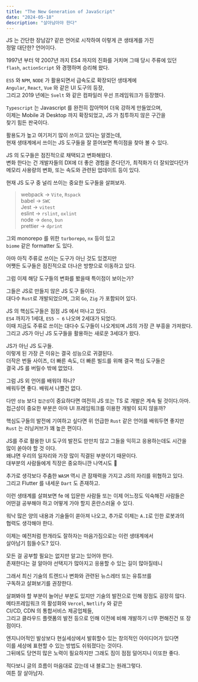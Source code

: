 ```yaml
---
title: "The New Generation of JavaScript"
date: "2024-05-18"
description: "살아남아야 한다"
---
```


JS 는 간단한 장남감? 같은 언어로 시작하여 이렇게 큰 생태계를 가진  
정말 대단한? 언어이다.

1997년 부터 약 2007년 까지 ES4 까지의 진화를 거치며 그때 당시 주류에 있던  
`flash`, `actionScript` 와 경쟁하며 승리해 왔다.

`ES5` 와 `NPM`, `NODE` 가 활용되면서 급속도로 확장되던 생태계에  
`Angular`, `React`, `Vue` 와 같은 UI 도구의 등장,  
그리고 2019 년에는 `Svelt` 와 같은 컴파일러 우선 프레임워크가 등장했다.

`Typescript` 는 Javascript 를 완전히 잡아먹어 더욱 강하게 만들었으며,  
이제는 Mobile 과 Desktop 까지 확장되었고, JS 가 침투하지 않은 구간을  
찾기 힘든 판국이다.

활용도가 높고 여기저기 많이 쓰이고 있다는 알겠는데,  
현재 생태계에서 쓰이는 JS 도구들을 잘 뜯어보면 특이점을 찾아 볼 수 있다.

JS 의 도구들은 점진적으로 채택되고 변화해왔다.  
변화 한다는 건 개발자들의 DX에 더 좋은 경험을 준다던가, 최적화가 더 잘되었다던가  
메모리 사용량의 변화, 또는 속도와 관련된 업데이트 등이 있다.

현재 JS 도구 중 널리 쓰이는 중요한 도구들을 살펴보자.

> webpack -> `Vite`, `Rspack`  
> babel -> `SWC`  
> Jest -> `vitest`  
> eslint -> `rslint`, `oxlint`  
> node -> `deno`, `bun`  
> prettier -> `dprint`

그외 monorepo 를 위한 `turborepo`, `nx` 등이 있고  
`biome` 같은 formatter 도 있다.

아마 아직 주류로 쓰이는 도구가 아닌 것도 있겠지만  
어쨋든 도구들은 점진적으로 더나은 방향으로 이동하고 있다.

그럼 이제 해당 도구들의 변화를 봤을때 특이점이 보이는가?

그들은 JS로 만들지 않은 JS 도구 들이다.  
대다수 `Rust`로 개발되었으며, 그외 `Go`, `Zig` 가 포함되어 있다.

JS 의 핵심도구들은 점점 JS 에서 떠나고 있다.  
`ES4` 까지가 1세대, `ES5 ~ 6` 나오며 2세대가 되었다.  
이때 지금도 주류로 쓰이는 대다수 도구들이 나오게되며 JS의 가장 큰 부흥을 가져왔다.  
그리고 JS가 아닌 JS 도구들을 활용하는 새로운 3세대가 왔다.

JS가 아닌 JS 도구들.  
이렇게 된 가장 큰 이유는 결국 성능으로 귀결된다.  
더작은 번들 사이즈, 더 빠른 속도, 더 빠른 빌드를 위해 결국 핵심 도구들은  
결국 JS 를 버릴수 밖에 없었다.

그럼 JS 외 언어를 배워야 하나?  
배워두면 좋다. 배워서 나쁠건 없다.

다만 `성능` 보다 `접근성`이 중요하다면 여전히 JS 또는 TS 로 개발은 계속 될 것이다.아마.  
접근성이 중요한 부분은 아마 UI 프레임워크를 이용한 개발이 되지 않을까?

핵심도구들의 발전에 기여하고 싶다면 위 언급한 `Rust` 같은 언어를 배워두면 좋지만  
`Rust` 는 러닝커브가 꽤 높은 편이다.

JS를 주로 활용한 UI 도구의 발전도 만만치 않고 그들을 익히고 응용하는데도 시간을  
많이 쏟아야 할 것 이다.  
왜냐면 우리의 일자리와 가장 많이 직결된 부분이기 때문이다.  
대부분의 사람들에게 직장은 중요하니깐 나역시도 🥲

추가로 생각보다 주춤한 `WASM` 역시 큰 잠재력을 가지고 JS의 자리를 위협하고 있다.  
그리고 Flutter 를 내세운 `Dart` 도 존재하고.

이런 생태계를 살펴보면 fe 에 입문한 사람들 또는 이제 어느정도 익숙해진 사람들은  
어떤걸 공부해야 하고 어떻게 가야 할지 혼란스러울 수 있다.

워낙 많은 양의 내용과 기술들이 쏟아져 나오고, 추가로 이제는 `A.I`로 인한 로봇과의  
협력도 생각해야 한다.

이제는 예전처럼 한개라도 잘하자는 마음가짐으로는 이런 생태계에서  
살아남기 힘들수도? 있다.

모든 걸 공부할 필요는 없지만 알고는 있어야 한다.  
존재한다는 걸 알아야 선택지가 많아지고 응용할 수 있는 길이 많아질테니

그래서 최신 기술의 트렌드나 변화와 관련된 뉴스레터 또는 유튜브를  
구독하고 살펴보기를 권장한다.

살펴봐야 할 부분이 늘어난 부분도 있지만 기술의 발전으로 인해 장점도 굉장히 많다.  
메타프레임워크 의 활성화와 `Vercel`, `Netlify` 와 같은  
CI/CD, CDN 의 통합서비스 제공업체들,  
그리고 클라우드 플랫폼의 발전 등으로 인해 이전에 비해 개발하기 너무 편해진건 또 장점이다.

엔지니어적인 발상보다 현실세상에서 발휘할수 있는 창의적인 아이디어가 있다면  
이를 세상에 표현할 수 있는 방법도 쉬워졌다는 것이다.  
그뒤에도 당연히 많은 노력이 필요하지만 그래도 짐이 점점 덜어지니 이또한 좋다.

적다보니 글의 흐름이 마음대로 갔는데 내 블로그는 원래그렇다.  
여튼 잘 살아남자.
